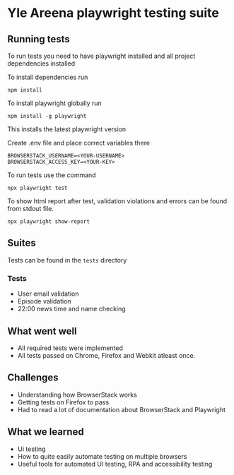 # Yle Areena playwright testing suite

## Running tests

To run tests you need to have playwright installed and all project dependencies installed

To install dependencies run

```
npm install
```

To install playwright globally run

```
npm install -g playwright
```

This installs the latest playwright version

Create .env file and place correct variables there

```
BROWSERSTACK_USERNAME=<YOUR-USERNAME>
BROWSERSTACK_ACCESS_KEY=<YOUR-KEY>
```

To run tests use the command

```
npx playwright test
```

To show html report after test, validation violations and errors can be found from stdout file.

```
npx playwright show-report
```

## Suites

Tests can be found in the `tests` directory

### Tests

- User email validation
- Episode validation
- 22:00 news time and name checking

## What went well

- All required tests were implemented
- All tests passed on Chrome, Firefox and Webkit atleast once.

## Challenges

- Understanding how BrowserStack works
- Getting tests on Firefox to pass
- Had to read a lot of documentation about BrowserStack and Playwright

## What we learned

- Ui testing
- How to quite easily automate testing on multiple browsers
- Useful tools for automated UI testing, RPA and accessibility testing
